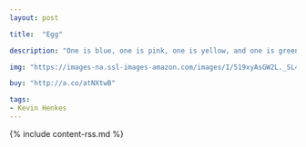 ```yaml
---
layout: post

title:  "Egg"

description: "One is blue, one is pink, one is yellow, and one is green. Three of the eggs hatch, revealing three baby birds who fly away. But the green egg does not hatch. Why not? When the three birds return to investigate, they’re in for a big surprise! What will happen next?"

img: "https://images-na.ssl-images-amazon.com/images/I/519xyAsGW2L._SL480_.jpg"

buy: "http://a.co/atNXtwB"

tags:
- Kevin Henkes
---
```


{% include content-rss.md %}